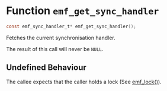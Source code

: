 # Function `emf_get_sync_handler`

```c
const emf_sync_handler_t* emf_get_sync_handler();
```

Fetches the current synchronisation handler.

The result of this call will never be `NULL`.

## Undefined Behaviour

The callee expects that the caller holds a lock (See [emf_lock()](./fn.emf_lock.md)).
